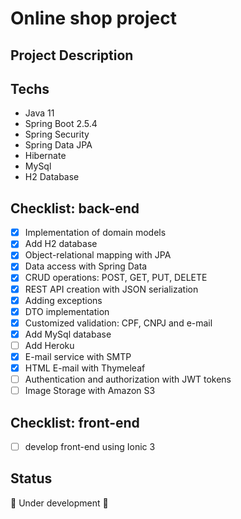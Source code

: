 # Online shop project 

## Project Description


## Techs
* Java 11
* Spring Boot 2.5.4
* Spring Security
* Spring Data JPA
* Hibernate
* MySql 
* H2 Database

## Checklist: back-end
- [x] Implementation of domain models
- [x] Add H2 database
- [x] Object-relational mapping with JPA
- [x] Data access with Spring Data
- [x] CRUD operations: POST, GET, PUT, DELETE
- [x] REST API creation with JSON serialization
- [x] Adding exceptions
- [x] DTO implementation
- [x] Customized validation: CPF, CNPJ and e-mail
- [x] Add MySql database
- [ ] Add Heroku
- [x] E-mail service with SMTP 
- [x] HTML E-mail with Thymeleaf
- [ ] Authentication and authorization
  with JWT tokens
- [ ] Image Storage with Amazon S3

## Checklist: front-end
- [ ] develop front-end using Ionic 3

## Status
🚧  Under development 🚧


